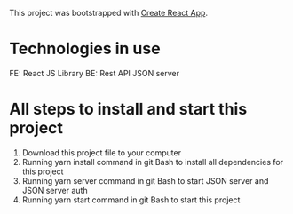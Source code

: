 This project was bootstrapped with [Create React App](https://github.com/facebook/create-react-app).

# Technologies in use

FE: React JS Library
BE: Rest API JSON server

# All steps to install and start this project

1. Download this project file to your computer
2. Running yarn install command in git Bash to install all dependencies for this project
3. Running yarn server command in git Bash to start JSON server and JSON server auth
4. Running yarn start command in git Bash to start this project
